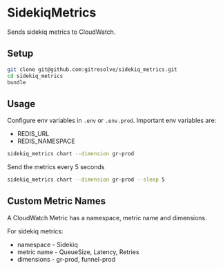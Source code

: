 # SidekiqMetrics

Sends sidekiq metrics to CloudWatch.

## Setup

```bash
git clone git@github.com:gitresolve/sidekiq_metrics.git
cd sidekiq_metrics
bundle
```

## Usage

Configure env variables in `.env` or `.env.prod`.  Important env variables are:

* REDIS_URL
* REDIS_NAMESPACE

```bash
sidekiq_metrics chart --dimension gr-prod
```

Send the metrics every 5 seconds

```bash
sidekiq_metrics chart --dimension gr-prod --sleep 5
```

## Custom Metric Names

A CloudWatch Metric has a namespace, metric name and dimensions.

For sidekiq metrics:

* namespace - Sidekiq
* metric name - QueueSize, Latency, Retries
* dimensions - gr-prod, funnel-prod
